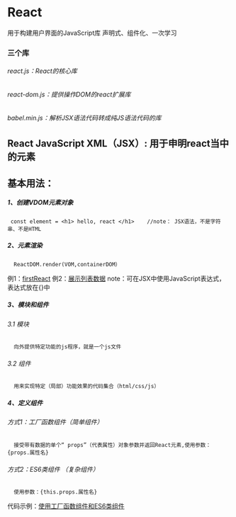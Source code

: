 # React  
用于构建用户界面的JavaScript库
声明式、组件化、一次学习
### 三个库
###### react.js：React的核心库
###### react-dom.js：提供操作DOM的react扩展库
###### babel.min.js：解析JSX语法代码转成纯JS语法代码的库

## React JavaScript XML（JSX）: 用于申明react当中的元素 
## 基本用法：
#####  1、创建VDOM元素对象
     const element = <h1> hello, react </h1>    //note： JSX语法，不是字符串、不是HTML
##### 2、元素渲染
      ReactDOM.render(VOM,containerDOM）
例1：[firstReact](https://github.com/cqujlj/React/blob/master/html/01-firstReact.html)
例2：[展示列表数据](https://github.com/cqujlj/React/blob/master/html/02-listData.html)
   note：可在JSX中使用JavaScript表达式，表达式放在{}中
##### 3、模块和组件
###### 3.1 模块
      向外提供特定功能的js程序，就是一个js文件
###### 3.2 组件
      用来实现特定（局部）功能效果的代码集合（html/css/js）
##### 4、定义组件
###### 方式1：工厂函数组件（简单组件）
      接受带有数据的单个“ props”（代表属性）对象参数并返回React元素,使用参数：{props.属性名}
###### 方式2：ES6类组件  （复杂组件）
      使用参数：{this.props.属性名}
代码示例：[使用工厂函数组件和ES6类组件]()
      
      
      
      
